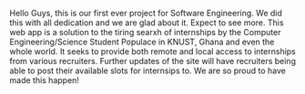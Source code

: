 Hello Guys, this is our first ever project for Software Engineering.
We did this with all  dedication and we are glad about it.
Expect to see more.
This web app is a solution to the tiring searxh of internships by the Computer Engineering/Science Student Populace in KNUST, Ghana and even the whole world.
It seeks to provide both remote and local access to internships from various recruiters.
Further updates of the site will have recruiters being able to post their available slots for internsips to.
 We are so proud to have made this happen!
